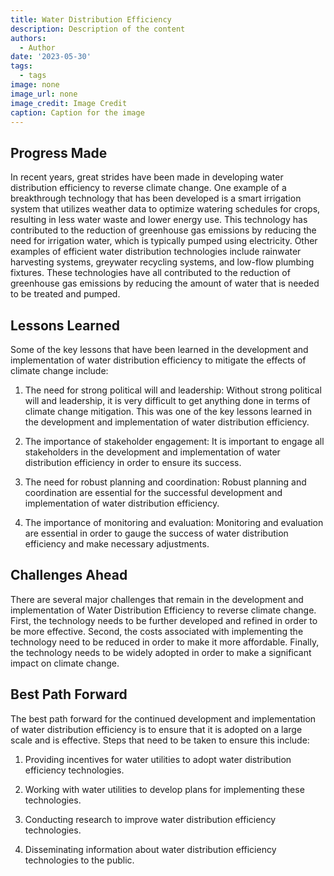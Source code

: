 ```yaml
---
title: Water Distribution Efficiency
description: Description of the content
authors:
  - Author
date: '2023-05-30'
tags:
  - tags
image: none
image_url: none
image_credit: Image Credit
caption: Caption for the image
---
```


## Progress Made

In recent years, great strides have been made in developing water distribution efficiency to reverse climate change. One example of a breakthrough technology that has been developed is a smart irrigation system that utilizes weather data to optimize watering schedules for crops, resulting in less water waste and lower energy use. This technology has contributed to the reduction of greenhouse gas emissions by reducing the need for irrigation water, which is typically pumped using electricity. Other examples of efficient water distribution technologies include rainwater harvesting systems, greywater recycling systems, and low-flow plumbing fixtures. These technologies have all contributed to the reduction of greenhouse gas emissions by reducing the amount of water that is needed to be treated and pumped.

## Lessons Learned

Some of the key lessons that have been learned in the development and implementation of water distribution efficiency to mitigate the effects of climate change include:

1. The need for strong political will and leadership: Without strong political will and leadership, it is very difficult to get anything done in terms of climate change mitigation. This was one of the key lessons learned in the development and implementation of water distribution efficiency.

2. The importance of stakeholder engagement: It is important to engage all stakeholders in the development and implementation of water distribution efficiency in order to ensure its success.

3. The need for robust planning and coordination: Robust planning and coordination are essential for the successful development and implementation of water distribution efficiency.

4. The importance of monitoring and evaluation: Monitoring and evaluation are essential in order to gauge the success of water distribution efficiency and make necessary adjustments.

## Challenges Ahead

There are several major challenges that remain in the development and implementation of Water Distribution Efficiency to reverse climate change. First, the technology needs to be further developed and refined in order to be more effective. Second, the costs associated with implementing the technology need to be reduced in order to make it more affordable. Finally, the technology needs to be widely adopted in order to make a significant impact on climate change.

## Best Path Forward

The best path forward for the continued development and implementation of water distribution efficiency is to ensure that it is adopted on a large scale and is effective. Steps that need to be taken to ensure this include:

1. Providing incentives for water utilities to adopt water distribution efficiency technologies.

2. Working with water utilities to develop plans for implementing these technologies.

3. Conducting research to improve water distribution efficiency technologies.

4. Disseminating information about water distribution efficiency technologies to the public.
